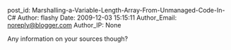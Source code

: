post_id: Marshalling-a-Variable-Length-Array-From-Unmanaged-Code-In-C#
Author: flashy
Date: 2009-12-03 15:15:11
Author_Email: noreply@blogger.com
Author_IP: None

Any information on your sources though?
